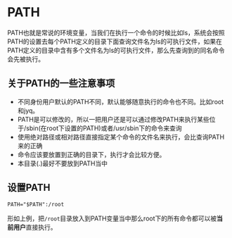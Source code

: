 # PATH

PATH也就是常说的环境变量，当我们在执行一个命令的时候比如ls，系统会按照PATH的设置去每个PATH定义的目录下面查询文件名为ls的可执行文件，如果在PATH定义的目录中含有多个文件名为ls的可执行文件，那么先查询到的同名命令会先被执行。

## 关于PATH的一些注意事项

- 不同身份用户默认的PATH不同，默认能够随意执行的命令也不同。比如root和jyq。
- PATH是可以修改的，所以一把用户还是可以通过修改PATH来执行某些位于/sbin(在root下设置的PATH)或者/usr/sbin下的命令来查询
- 使用绝对路径或相对路径直接指定某个命令的文件名来执行，会比查询PATH来的正确
- 命令应该要放置到正确的目录下，执行才会比较方便。
- 本目录(.)最好不要放到PATH当中

## 设置PATH
```
PATH="$PATH":/root
```
形如上例，把`/root`目录放入到PATH变量当中那么root下的所有命令都可以被**当前用户**直接执行。